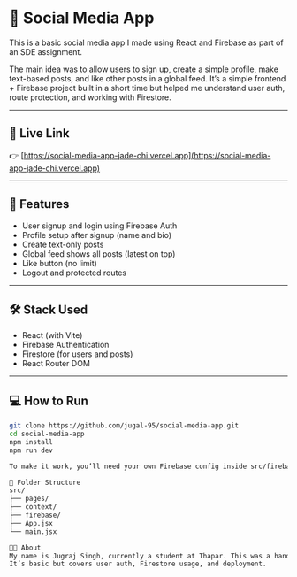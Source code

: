 # 📱 Social Media App

This is a basic social media app I made using React and Firebase as part of an SDE assignment.

The main idea was to allow users to sign up, create a simple profile, make text-based posts, and like other posts in a global feed. It’s a simple frontend + Firebase project built in a short time but helped me understand user auth, route protection, and working with Firestore.

---

## 🔗 Live Link

👉 [https://social-media-app-jade-chi.vercel.app](https://social-media-app-jade-chi.vercel.app)

---

## 🔧 Features

- User signup and login using Firebase Auth
- Profile setup after signup (name and bio)
- Create text-only posts
- Global feed shows all posts (latest on top)
- Like button (no limit)
- Logout and protected routes

---

## 🛠 Stack Used

- React (with Vite)
- Firebase Authentication
- Firestore (for users and posts)
- React Router DOM

---

## 💻 How to Run

```bash
git clone https://github.com/jugal-95/social-media-app.git
cd social-media-app
npm install
npm run dev

To make it work, you’ll need your own Firebase config inside src/firebase/config.js.

📂 Folder Structure
src/
├── pages/
├── context/
├── firebase/
├── App.jsx
└── main.jsx

👨‍💻 About
My name is Jugraj Singh, currently a student at Thapar. This was a hands-on project to improve my frontend + Firebase skills.
It’s basic but covers user auth, Firestore usage, and deployment.







